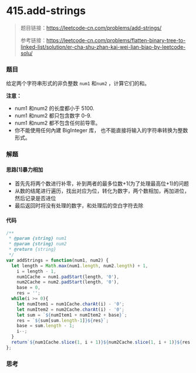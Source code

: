 # 415.add-strings

> 题目链接：https://leetcode-cn.com/problems/add-strings/
>
> 参考链接：https://leetcode-cn.com/problems/flatten-binary-tree-to-linked-list/solution/er-cha-shu-zhan-kai-wei-lian-biao-by-leetcode-solu/

### 题目

给定两个字符串形式的非负整数 `num1` 和`num2` ，计算它们的和。

**注意：**

* num1 和num2 的长度都小于 5100.
* num1 和num2 都只包含数字 0-9.
* num1 和num2 都不包含任何前导零。
* 你不能使用任何內建 BigInteger 库， 也不能直接将输入的字符串转换为整数形式。



### 解题

#### 思路[1]暴力相加

* 首先先将两个数进行补零，补到两者的最多位数+1(为了处理最高位+1)的问题
* 从数的结尾进行遍历，找出对应为位，转化为数字，两个数相加，再加进位，然后记录是否进位
* 最后返回时将没有处理的数字，和处理后的空白字符去除

#### 代码

```javascript
/**
 * @param {string} num1
 * @param {string} num2
 * @return {string}
 */
var addStrings = function(num1, num2) {
  let length = Math.max(num1.length, num2.length) + 1,
    i = length - 1,   
    num1Cache = num1.padStart(length, '0'),
    num2Cache = num2.padStart(length, '0'),
    base = 0, 
    res = '';
  while(i >= 0){
    let numItem1 = num1Cache.charAt(i) - '0';
    let numItem2 = num2Cache.charAt(i) - '0';
    let sum = `${numItem1 + numItem2 + base}`;
    res = `${sum[sum.length-1]}${res}`;
    base = sum.length - 1;
    i--;
  }
  return`${num1Cache.slice(1, i + 1)}${num2Cache.slice(1, i + 1)}${res.replace(/^0+/, '') || '0'}`
};
```



### 思考

